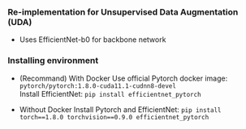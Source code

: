 ### Re-implementation for Unsupervised Data Augmentation (UDA)

- Uses EfficientNet-b0 for backbone network

### Installing environment

- (Recommand) With Docker
Use official Pytorch docker image: `pytorch/pytorch:1.8.0-cuda11.1-cudnn8-devel`  
Install EfficientNet: `pip install efficientnet_pytorch`  

- Without Docker
Install Pytorch and EfficientNet: `pip install torch==1.8.0 torchvision==0.9.0 efficientnet_pytorch`